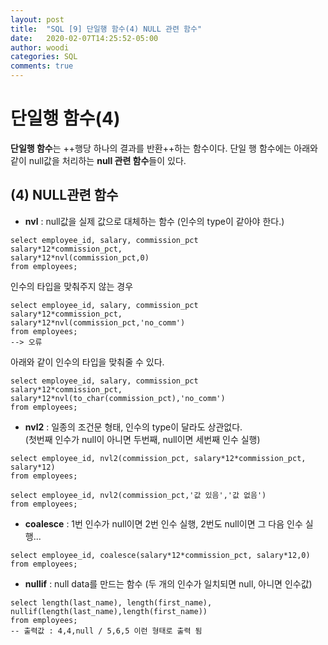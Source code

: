 ```yaml
---
layout: post
title:  "SQL [9] 단일행 함수(4) NULL 관련 함수"
date:   2020-02-07T14:25:52-05:00
author: woodi
categories: SQL
comments: true
---
```

# 단일행 함수(4)
**단일행 함수**는 ++행당 하나의 결과를 반환++하는 함수이다. 단일 행 함수에는 아래와 같이 null값을 처리하는 **null 관련 함수**들이 있다.

## (4) NULL관련 함수
- **nvl** : null값을 실제 값으로 대체하는 함수 (인수의 type이 같아야 한다.)
```
select employee_id, salary, commission_pct
salary*12*commission_pct,
salary*12*nvl(commission_pct,0)
from employees;
```
인수의 타입을 맞춰주지 않는 경우
```
select employee_id, salary, commission_pct
salary*12*commission_pct,
salary*12*nvl(commission_pct,'no_comm')
from employees;
--> 오류
```
아래와 같이 인수의 타입을 맞춰줄 수 있다.
```
select employee_id, salary, commission_pct
salary*12*commission_pct,
salary*12*nvl(to_char(commission_pct),'no_comm')
from employees;
```

- **nvl2** : 일종의 조건문 형태, 인수의 type이 달라도 상관없다.<br/>(첫번째 인수가 null이 아니면 두번째, null이면 세번째 인수 실행)
```
select employee_id, nvl2(commission_pct, salary*12*commission_pct, salary*12)
from employees;
```
```
select employee_id, nvl2(commission_pct,'값 있음','값 없음')
from employees;
```

- **coalesce** : 1번 인수가 null이면 2번 인수 실행, 2번도 null이면 그 다음 인수 실행...
```
select employee_id, coalesce(salary*12*commission_pct, salary*12,0)
from employees;
```

- **nullif** : null data를 만드는 함수 (두 개의 인수가 일치되면 null, 아니면 인수값)
```
select length(last_name), length(first_name), nullif(length(last_name),length(first_name))
from employees;
-- 출력값 : 4,4,null / 5,6,5 이런 형태로 출력 됨
```
